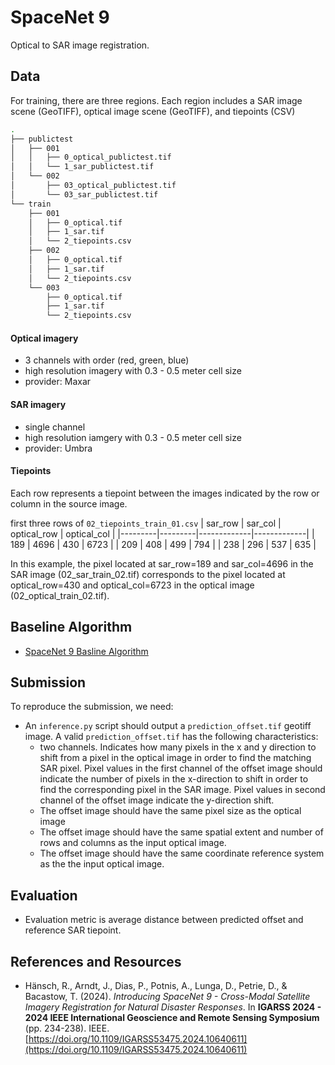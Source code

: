 # SpaceNet 9
Optical to SAR image registration.

## Data
For training, there are three regions. Each region includes a SAR image scene (GeoTIFF), optical image scene (GeoTIFF), and tiepoints (CSV)

```bash
.
├── publictest
│   ├── 001
│   │   ├── 0_optical_publictest.tif
│   │   └── 1_sar_publictest.tif
│   └── 002
│       ├── 03_optical_publictest.tif
│       └── 03_sar_publictest.tif
└── train
    ├── 001
    │   ├── 0_optical.tif
    │   ├── 1_sar.tif
    │   └── 2_tiepoints.csv
    ├── 002
    │   ├── 0_optical.tif
    │   ├── 1_sar.tif
    │   └── 2_tiepoints.csv
    └── 003
        ├── 0_optical.tif
        ├── 1_sar.tif
        └── 2_tiepoints.csv
```

#### Optical imagery
- 3 channels with order (red, green, blue)
- high resolution imagery with 0.3 - 0.5 meter cell size
- provider: Maxar

#### SAR imagery
- single channel
- high resolution iamgery with 0.3 - 0.5 meter cell size
- provider: Umbra

#### Tiepoints
Each row represents a tiepoint between the images indicated by the row or column in the source image.

first three rows of `02_tiepoints_train_01.csv` 
| sar_row | sar_col | optical_row | optical_col |
|---------|---------|-------------|-------------|
| 189    | 4696    | 430        | 6723        |
| 209    | 408    | 499        | 794        |
| 238    | 296    | 537        | 635        |

In this example, the pixel located at sar_row=189 and sar_col=4696 in the SAR image (02_sar_train_02.tif) corresponds to the pixel located at optical_row=430 and optical_col=6723 in the optical image (02_optical_train_02.tif).

## Baseline Algorithm
- [SpaceNet 9 Basline Algorithm](./src/baseline/README.md)

## Submission
To reproduce the submission, we need:
- An `inference.py` script should output a `prediction_offset.tif` geotiff image. A valid `prediction_offset.tif` has the following characteristics:
    - two channels. Indicates how many pixels in the x and y direction to shift from a pixel in the optical image in order to find the matching SAR pixel. Pixel values in the first channel of the offset image should indicate the number of pixels in the x-direction to shift in order to find the corresponding pixel in the SAR image. Pixel values in second channel of the offset image indicate the y-direction shift.
    - The offset image should have the same pixel size as the optical image
    - The offset image should have the same spatial extent and number of rows and columns as the input optical image.
    - The offset image should have the same coordinate reference system as the the input optical image.

## Evaluation
- Evaluation metric is average distance between predicted offset and reference SAR tiepoint.

## References and Resources
- Hänsch, R., Arndt, J., Dias, P., Potnis, A., Lunga, D., Petrie, D., & Bacastow, T. (2024). *Introducing SpaceNet 9 - Cross-Modal Satellite Imagery Registration for Natural Disaster Responses*. In **IGARSS 2024 - 2024 IEEE International Geoscience and Remote Sensing Symposium** (pp. 234-238). IEEE. [https://doi.org/10.1109/IGARSS53475.2024.10640611](https://doi.org/10.1109/IGARSS53475.2024.10640611)